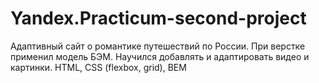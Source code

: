 # Yandex.Practicum-second-project
Адаптивный сайт о романтике путешествий по России. При верстке применил модель БЭМ. Научился добавлять и адаптировать видео и картинки.
HTML, CSS (flexbox, grid), BEM
